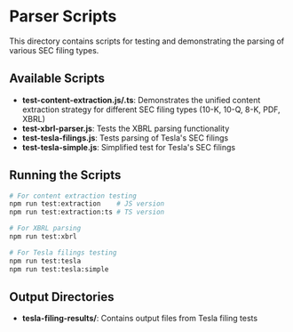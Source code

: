# Parser Scripts

This directory contains scripts for testing and demonstrating the parsing of various SEC filing types.

## Available Scripts

- **test-content-extraction.js/.ts**: Demonstrates the unified content extraction strategy for different SEC filing types (10-K, 10-Q, 8-K, PDF, XBRL)
- **test-xbrl-parser.js**: Tests the XBRL parsing functionality
- **test-tesla-filings.js**: Tests parsing of Tesla's SEC filings
- **test-tesla-simple.js**: Simplified test for Tesla's SEC filings

## Running the Scripts

```bash
# For content extraction testing
npm run test:extraction    # JS version
npm run test:extraction:ts # TS version

# For XBRL parsing
npm run test:xbrl

# For Tesla filings testing
npm run test:tesla
npm run test:tesla:simple
```

## Output Directories

- **tesla-filing-results/**: Contains output files from Tesla filing tests 